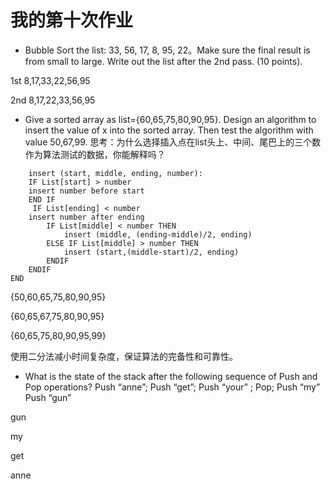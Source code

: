 # 我的第十次作业

*  Bubble Sort the list: 33, 56, 17, 8, 95, 22。Make sure the final result is from small to large. Write out the list after the 2nd pass. (10 points). 

1st   8,17,33,22,56,95

2nd   8,17,22,33,56,95
* Give a sorted array as list={60,65,75,80,90,95}. Design an algorithm to insert the value of x into the sorted array. Then test the algorithm with value 50,67,99. 思考：为什么选择插入点在list头上、中间、尾巴上的三个数作为算法测试的数据，你能解释吗？
```
    insert (start, middle, ending, number):
    IF List[start] > number 
    insert number before start
    END IF
     IF List[ending] < number 
    insert number after ending
        IF List[middle] < number THEN 
            insert (middle, (ending-middle)/2, ending)
        ELSE IF List[middle] > number THEN
            insert (start,(middle-start)/2, ending)
        ENDIF
    ENDIF
END   
```

{50,60,65,75,80,90,95}

{60,65,67,75,80,90,95}

{60,65,75,80,90,95,99}

使用二分法减小时间复杂度，保证算法的完备性和可靠性。

* What is the state of the stack after the following sequence of Push and Pop operations? Push “anne”; Push “get”; Push “your” ; Pop; Push “my” Push “gun”

gun

my

get

anne